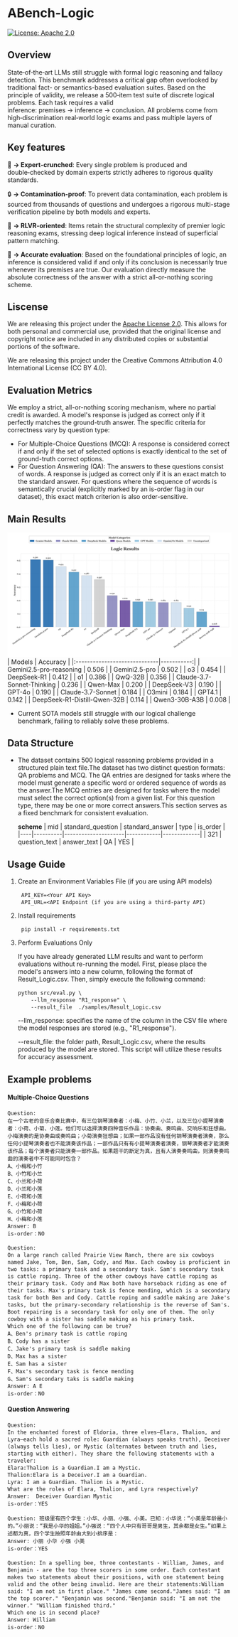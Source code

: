 # ABench-Logic
[![License: Apache 2.0](https://img.shields.io/badge/License-Apache%202.0-green.svg)](https://opensource.org/licenses/Apache-2.0)


## Overview
State‑of‑the‑art LLMs still struggle with formal logic reasoning and fallacy detection. This benchmark addresses a critical gap often overlooked by traditional fact- or semantics-based evaluation suites. Based on the principle of validity, we release a 500‑item test suite of discrete logical problems. Each task requires a valid inference: premises → inference → conclusion. All problems come from high‑discrimination real‑world logic exams and pass multiple layers of manual curation.

## Key features

🧠️ **→ Expert-crunched**: Every single problem is produced and double‑checked by domain experts strictly adheres to rigorous quality standards.
 
🔒 **→ Contamination-proof**: To prevent data contamination, each problem is sourced from thousands of questions and undergoes a rigorous multi-stage verification pipeline by both models and experts.

🔗  **→ RLVR-oriented**: Items retain the structural complexity of premier logic reasoning exams, stressing deep logical inference instead of superficial pattern matching.

🎯️ **→ Accurate evaluation**: Based on the foundational principles of logic, an inference is considered valid if and only if its conclusion is necessarily true whenever its premises are true. Our evaluation directly measure the absolute correctness of the answer with a strict all-or-nothing scoring scheme.


## Liscense

We are releasing this project under the [Apache License 2.0](https://www.apache.org/licenses/LICENSE-2.0). This allows for both personal and commercial use, provided that the original license and copyright notice are included in any distributed copies or substantial portions of the software.

We are releasing this project under the Creative Commons Attribution 4.0 International License (CC BY 4.0).

## Evaluation Metrics
We employ a strict, all-or-nothing scoring mechanism, where no partial credit is awarded. A model's response is judged as correct only if it perfectly matches the ground-truth answer. The specific criteria for correctness vary by question type:
* For Multiple-Choice Questions (MCQ):  A response is considered correct if and only if the set of selected options is exactly identical to the set of ground-truth correct options.
* For Question Answering (QA):  The answers to these questions consist of words. A response is judged as correct only if it is an exact match to the standard answer. For questions where the sequence of words is semantically crucial (explicitly marked by an is-order flag in our dataset), this exact match criterion is also order-sensitive.

## Main Results
![Main_Result](img/logic.png)
| Models                       |   Accuracy |
|:-----------------------------|-----------:|
| Gemini2.5-pro-reasoning      |     0.506  |
| Gemini2.5-pro                |     0.502  |
| o3                           |     0.454  |
| DeepSeek-R1                  |     0.412  |
| o1                           |     0.386  |
| QwQ-32B                      |     0.356  |
| Claude-3.7-Sonnet-Thinking   |     0.236  |
| Qwen-Max                     |     0.200  |
| DeepSeek-V3                  |     0.190  |
| GPT-4o                       |     0.190  |
| Claude-3.7-Sonnet            |     0.184  |
| O3mini                       |     0.184  |
| GPT4.1                       |     0.142  |
| DeepSeek-R1-Distill-Qwen-32B |     0.114  |
| Qwen3-30B-A3B                |     0.008  |


* Current SOTA models still struggle with our logical challenge benchmark, failing to reliably solve these problems.


## Data Structure
* The dataset contains 500 logical reasoning problems provided in a structured plain text file.The dataset has two distinct question formats: QA problems and MCQ. The QA entries are designed for tasks where the model must generate a specific word or ordered sequence of words as the answer.The MCQ entries are designed for tasks where the model must select the correct option(s) from a given list. For this question type, there may be one or more correct answers.This section serves as a fixed benchmark for consistent evaluation.
  
    **scheme**
    | mid | standard_question | standard_answer   | type | is_order  | 
    |----|----------|---------------------|------------|-------------|
    | 321 | question_text | answer_text | QA | YES |



## Usage Guide
1. Create an Environment Variables File (if you are using API models)
   ```
    API_KEY=<Your API Key>
    API_URL=<API Endpoint (if you are using a third-party API)
   ```
2. Install requirements
   ```
    pip install -r requirements.txt
   ```
3. Perform Evaluations Only

     If you have already generated LLM results and want to perform evaluations without re-running the model. First, please place the model's answers into a new column, following the format of Result_Logic.csv. Then, simply execute the following command:

    ```
   python src/eval.py \
        --llm_response "R1_response" \
        --result_file  ./samples/Result_Logic.csv
    ```

   --llm_response: specifies the name of the column in the CSV file where the model responses are stored (e.g., "R1_response").

   --result_file: the folder path, Result_Logic.csv, where the results produced by the model are stored. This script will utilize these results for accuracy assessment.


## Example problems
#### Multiple-Choice Questions
```
Question:
在一个古老的音乐合奏比赛中，有三位钢琴演奏者：小梅、小竹、小兰，以及三位小提琴演奏者：小荷、小菊、小莲。他们可以选择演奏四种音乐作品：协奏曲、奏鸣曲、交响乐和狂想曲。小梅演奏的是协奏曲或奏鸣曲；小菊演奏狂想曲；如果一部作品没有任何钢琴演奏者演奏，那么任何小提琴演奏者也不能演奏该作品；一部作品只有有小提琴演奏者演奏，钢琴演奏者才能演奏该作品；每个演奏者只能演奏一部作品。如果题干的断定为真，且有人演奏奏鸣曲，则演奏奏鸣曲的演奏者中不可能同时包含？
A、小梅和小竹
B、小竹和小兰
C、小兰和小荷
D、小兰和小莲
E、小荷和小莲
F、小梅和小荷
G、小竹和小荷
H、小梅和小莲
Answer: B
is-order：NO

Question:
On a large ranch called Prairie View Ranch, there are six cowboys named Jake, Tom, Ben, Sam, Cody, and Max. Each cowboy is proficient in two tasks: a primary task and a secondary task. Sam's secondary task is cattle roping. Three of the other cowboys have cattle roping as their primary task. Cody and Max both have horseback riding as one of their tasks. Max's primary task is fence mending, which is a secondary task for both Ben and Cody. Cattle roping and saddle making are Jake's tasks, but the primary-secondary relationship is the reverse of Sam's. Boot repairing is a secondary task for only one of them. The only cowboy with a sister has saddle making as his primary task.
Which one of the following can be true?
A、Ben's primary task is cattle roping
B、Cody has a sister
C、Jake's primary task is saddle making
D、Max has a sister
E、Sam has a sister
F、Max's secondary task is fence mending
G、Sam's secondary taks is saddle making
Answer: A E
is-order：NO

```


#### Question Answering
```
Question:
In the enchanted forest of Eldoria, three elves—Elara, Thalion, and Lyra—each hold a sacred role: Guardian (always speaks truth), Deceiver (always tells lies), or Mystic (alternates between truth and lies, starting with either). They share the following statements with a traveler:
Elara:Thalion is a Guardian.I am a Mystic.
Thalion:Elara is a Deceiver.I am a Guardian.
Lyra: I am a Guardian. Thalion is a Mystic.
What are the roles of Elara, Thalion, and Lyra respectively?
Answer:  Deceiver Guardian Mystic
is-order：YES

Question: 班级里有四个学生：小华、小丽、小强、小美。已知：小华说：“小美是年龄最小的。”小丽说：“我是小华的姐姐。”小强说：“四个人中只有哥哥是男生，其余都是女生。”如果上述都为真，四个学生按照年龄由大到小排序是：
Answer: 小丽 小华 小强 小美
is-order：YES

Question: In a spelling bee, three contestants - William, James, and Benjamin - are the top three scorers in some order. Each contestant makes two statements about their positions, with one statement being valid and the other being invalid. Here are their statements:William said: "I am not in first place." "James came second."James said: "I am the top scorer." "Benjamin was second."Benjamin said: "I am not the winner." "William finished third."
Which one is in second place?
Answer: William
is-order：NO

```



